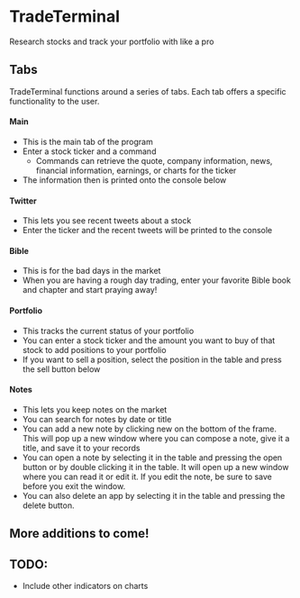 # TradeTerminal
Research stocks and track your portfolio with like a pro

## Tabs
TradeTerminal functions around a series of tabs.
Each tab offers a specific functionality to the user.

#### Main
- This is the main tab of the program
- Enter a stock ticker and a command
    - Commands can retrieve the quote, company information, news, financial
    information, earnings, or charts for the ticker
- The information then is printed onto the console below

#### Twitter
- This lets you see recent tweets about a stock
- Enter the ticker and the recent tweets will be printed to the console

#### Bible
- This is for the bad days in the market
- When you are having a rough day trading, enter your favorite Bible book
and chapter and start praying away!

#### Portfolio
- This tracks the current status of your portfolio
- You can enter a stock ticker and the amount you want to buy of that stock
to add positions to your portfolio
- If you want to sell a position, select the position in the table and 
press the sell button below

#### Notes
- This lets you keep notes on the market
- You can search for notes by date or title
- You can add a new note by clicking new on the bottom of the frame. 
This will pop up a new window where you can compose a note, give it a 
title, and save it to your records
- You can open a note by selecting it in the table and pressing the open 
button or by double clicking it in the table. It will open up a new window
where you can read it or edit it. If you edit the note, be sure to save
before you exit the window.
- You can also delete an app by selecting it in the table and pressing
the delete button.

## More additions to come!

## TODO:
- Include other indicators on charts